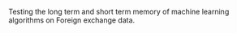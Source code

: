  
Testing the long term and short term memory of machine learning algorithms on Foreign exchange data.

